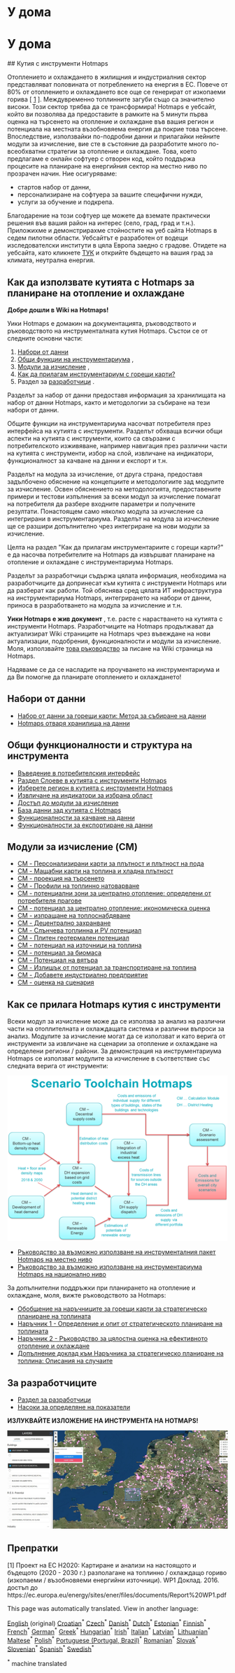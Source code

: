<h1> <a class="anchor" id="home" href="#home"><i class="fa fa-link"></i></a> У дома </h1><h1> <a class="anchor" id="home" href="#home"><i class="fa fa-link"></i></a> У дома </h1> ## Кутия с инструменти Hotmaps <p> Отоплението и охлаждането в жилищния и индустриалния сектор представляват половината от потреблението на енергия в ЕС. Повече от 80% от отоплението и охлаждането все още се генерират от изкопаеми горива [ <a href="#references">1</a> ]. Междувременно топлинните загуби също са значително високи. Този сектор трябва да се трансформира! Hotmaps е уебсайт, който ви позволява да предоставите в рамките на 5 минути първа оценка на търсенето на отопление и охлаждане във вашия регион и потенциала на местната възобновяема енергия да покрие това търсене. Впоследствие, използвайки по-подробни данни и прилагайки нейните модули за изчисление, вие сте в състояние да разработите много по-всеобхватни стратегии за отопление и охлаждане. Това, което предлагаме е онлайн софтуер с отворен код, който поддържа процесите на планиране на енергийния сектор на местно ниво по прозрачен начин. Ние осигуряваме: </p><ul><li> стартов набор от данни, </li><li> персонализиране на софтуера за вашите специфични нужди, </li><li> услуги за обучение и подкрепа. </li></ul><p> Благодарение на този софтуер ще можете да вземате практически решения във вашия район на интерес (село, град, град и т.н.). Приложихме и демонстрирахме стойностите на уеб сайта Hotmaps в седем пилотни области. Уебсайтът е разработен от водещи изследователски институти в цяла Европа заедно с градове. Отидете на уебсайта, като кликнете <a href="https://www.hotmaps.hevs.ch/map">ТУК</a> и открийте бъдещето на вашия град за климата, неутрална енергия. </p><h2> <a class="anchor" id="how-to-use-the-hotmaps-toolbox-for-heating-and-cooling-planning" href="#how-to-use-the-hotmaps-toolbox-for-heating-and-cooling-planning"><i class="fa fa-link"></i></a> Как да използвате кутията с Hotmaps за планиране на отопление и охлаждане </h2><p> <strong>Добре дошли в Wiki на Hotmaps!</strong> </p><p> Уики Hotmaps е домакин на документацията, ръководството и ръководството на инструменталната кутия Hotmaps. Състои се от следните основни части: </p><ol><li> <a href="#data-sets">Набори от данни</a> </li><li> <a href="#general-tool-functionalities-and-structure">Общи функции на инструментариума</a> , </li><li> <a href="#calculation-modules-cm">Модули за изчисление</a> , </li><li> <a href="#how-to-apply-hotmaps-toolbox">Как да прилагам инструментариум с горещи карти?</a> </li><li> Раздел за <a href="#for-developers">разработчици</a> . </li></ol><p> Разделът за набор от данни предоставя информация за хранилищата на набор от данни Hotmaps, както и методологии за събиране на тези набори от данни. </p><p> Общите функции на инструментариума насочват потребителя през интерфейса на кутията с инструменти. Разделът обхваща всички общи аспекти на кутията с инструменти, които са свързани с потребителското изживяване, например навигация през различни части на кутията с инструменти, избор на слой, извличане на индикатори, функционалност за качване на данни и експорт и т.н. </p><p> Разделът на модула за изчисление, от друга страна, предоставя задълбочено обяснение на концепциите и методологиите зад модулите за изчисление. Освен обяснението на методологията, предоставените примери и тестови изпълнения за всеки модул за изчисление помагат на потребителя да разбере входните параметри и получените резултати. Понастоящем само няколко модула за изчисление са интегрирани в инструментариума. Разделът на модула за изчисление ще се разшири допълнително чрез интегриране на нови модули за изчисление. </p><p> Целта на раздел &quot;Как да прилагам инструментариите с горещи карти?&quot; е да насочва потребителите на Hotmaps да извършват планиране на отопление и охлаждане с инструментариума Hotmaps. </p><p> Разделът за разработчици съдържа цялата информация, необходима на разработчиците да допринесат към кутията с инструменти Hotmaps или да разберат как работи. Той обяснява сред цялата ИТ инфраструктура на инструментариума Hotmaps, интегрирането на набори от данни, приноса в разработването на модула за изчисление и т.н. </p><p> <strong>Уики Hotmaps е жив документ</strong> , т.е. расте с нарастването на кутията с инструменти Hotmaps. Разработчиците на Hotmaps продължават да актуализират Wiki страниците на Hotmaps чрез въвеждане на нови актуализации, подобрения, функционалности и модули за изчисление. Моля, използвайте <a href="https://github.com/HotMaps/hotmaps_wiki/wiki/en-Guidelines-for-writing-a-Hotmaps-Wiki-page">това ръководство</a> за писане на Wiki страница на Hotmaps. </p><p> Надяваме се да се насладите на проучването на инструментариума и да Ви помогне да планирате отоплението и охлаждането! </p><h2> <a class="anchor" id="data-sets" href="#data-sets"><i class="fa fa-link"></i></a> Набори от данни </h2><ul><li> <a href="en-Hotmaps-data-set-method-of-data-collection">Набор от данни за горещи карти: Метод за събиране на данни</a> </li><li> <a href="en-Hotmaps-open-data-repositories">Hotmaps отваря хранилища на данни</a> </li></ul><h2> <a class="anchor" id="general-tool-functionalities-and-structure" href="#general-tool-functionalities-and-structure"><i class="fa fa-link"></i></a> Общи функционалности и структура на инструмента </h2><ul><li> <a href="en-Introduction-to-user-interface">Въведение в потребителския интерфейс</a> </li><li> <a href="en-Layers-section-in-the-Hotmaps-toolbox">Раздел Слоеве в кутията с инструменти Hotmaps</a> </li><li> <a href="en-Select-a-region-in-the-Hotmaps-toolbox">Изберете регион в кутията с инструменти Hotmaps</a> </li><li> <a href="en-Retrieve-indicators-of-a-selected-area">Извличане на индикатори за избрана област</a> </li><li> <a href="en-Access-to-calculation-modules">Достъп до модули за изчисление</a> </li><li> <a href="en-Database-behind-the-Hotmaps-toolbox">База данни зад кутията с Hotmaps</a> </li><li> <a href="en-Data-upload-functionalities">Функционалности за качване на данни</a> </li><li> <a href="en-Data-export-functionalities">Функционалности за експортиране на данни</a> </li></ul><h2> <a class="anchor" id="calculation-modules-cm" href="#calculation-modules-cm"><i class="fa fa-link"></i></a> Модули за изчисление (CM) </h2><ul><li> <a href="en-CM-Customized-heat-and-floor-area-density-maps">CM - Персонализирани карти за плътност и плътност на пода</a> </li><li> <a href="en-CM-Scale-heat-and-cool-density-maps">CM - Мащабни карти на топлина и хладна плътност</a> </li><li> <a href="en-CM-Demand-projection">CM - проекция на търсенето</a> </li><li> <a href="en-CM-Heat-load-profiles">CM - Профили на топлинно натоварване</a> </li><li> <a href="en-CM-District-heating-potential-areas-user-defined-thresholds">CM - потенциални зони за централно отопление: определени от потребителя прагове</a> </li><li> <a href="en-CM-District-heating-potential-economic-assessment">CM - потенциал за централно отопление: икономическа оценка</a> </li><li> <a href="en-CM-District-heating-supply-dispatch">CM - изпращане на топлоснабдяване</a> </li><li> <a href="en-CM-Decentral-heating-supply">CM - Децентрално захранване</a> </li><li> <a href="en-CM-Solar-thermal-and-PV-potential">CM - Слънчева топлинна и PV потенциал</a> </li><li> <a href="en-CM-Shallow-geothermal-potential">CM - Плитен геотермален потенциал</a> </li><li> <a href="en-CM-Heat-source-potential">CM - потенциал на източници на топлина</a> </li><li> <a href="en-CM-Biomass-potential">CM - потенциал за биомаса</a> </li><li> <a href="en-CM-Wind-potential">CM - Потенциал на вятъра</a> </li><li> <a href="en-CM-Excess-heat-transport-potential">CM - Излишък от потенциал за транспортиране на топлина</a> </li><li> <a href="en-CM-add-industry-plant">CM - Добавете индустриално предприятие</a> </li><li> <a href="en-CM-Scenario-assessment">CM - оценка на сценария</a> </li></ul><h2> <a class="anchor" id="how-to-apply-hotmaps-toolbox" href="#how-to-apply-hotmaps-toolbox"><i class="fa fa-link"></i></a> Как се прилага Hotmaps кутия с инструменти </h2><p> Всеки модул за изчисление може да се използва за анализ на различни части на отоплителната и охлаждащата система и различни въпроси за анализ. Модулите за изчисление могат да се използват и като верига от инструменти за извличане на сценарии за отопление и охлаждане на определени региони / райони. За демонстрация на инструментариума Hotmaps се използват модулите за изчисление в съответствие със следната верига от инструменти: </p><p><img alt="" src="https://github.com/HotMaps/hotmaps_wiki/blob/master/Images/Hotmaps_toolchain_2019-05-09.png"/></p><ul><li> <a href="en-GL-local">Ръководство за възможно използване на инструменталния пакет Hotmaps на местно ниво</a> </li><li> <a href="en-GL-national">Ръководство за възможно използване на инструментариума Hotmaps на национално ниво</a> </li></ul><p> За допълнителни поддръжки при планирането на отопление и охлаждане, моля, вижте ръководството за Hotmaps: </p><ul><li> <a href="https://www.hotmaps-project.eu/wp-content/uploads/2019/04/Summary-Hotmaps-Handbook.pdf">Обобщение на наръчниците за горещи карти за стратегическо планиране на топлината</a> </li><li> <a href="https://vbn.aau.dk/da/publications/definition-amp-experiences-of-strategic-heat-planning">Наръчник 1 - Определение и опит от стратегическото планиране на топлината</a> </li><li> <a href="https://vbn.aau.dk/da/publications/guidance-for-the-comprehensive-assessment-of-efficient-heating-an">Наръчник 2 - Ръководство за цялостна оценка на ефективното отопление и охлаждане</a> </li><li> <a href="https://vbn.aau.dk/da/publications/appendix-report-to-the-hotmaps-handbook-for-strategic-heat-planni">Допълнение доклад към Наръчника за стратегическо планиране на топлина: Описания на случаите</a> </li></ul><h2> <a class="anchor" id="for-developers" href="#for-developers"><i class="fa fa-link"></i></a> За разработчиците </h2><ul><li> <a href="en-Developers">Раздел за разработчици</a> </li><li> <a href="en-Guidelines-for-defining-indicators">Насоки за определяне на показатели</a> </li></ul><p> <strong>ИЗЛУКВАЙТЕ ИЗЛОЖЕНИЕ НА ИНСТРУМЕНТА НА HOTMAPS!</strong> </p><p><img alt="" src="https://github.com/HotMaps/hotmaps_wiki/blob/master/Images/Hotmaps_test.JPG"/></p><h2> <a class="anchor" id="references" href="#references"><i class="fa fa-link"></i></a> Препратки </h2><p> [1] Проект на ЕС H2020: Картиране и анализи на настоящото и бъдещото (2020 - 2030 г.) разполагане на топлинно / охлаждащо гориво (изкопаеми / възобновяеми енергийни източници). WP1 Доклад. 2016. достъп до https://ec.europa.eu/energy/sites/ener/files/documents/Report%20WP1.pdf </p>
<!--- THIS IS A SUPER UNIQUE IDENTIFIER -->

This page was automatically translated. View in another language:

[English](../en/Home) (original)  [Croatian](../hr/Home)<sup>\*</sup> [Czech](../cs/Home)<sup>\*</sup> [Danish](../da/Home)<sup>\*</sup> [Dutch](../nl/Home)<sup>\*</sup> [Estonian](../et/Home)<sup>\*</sup> [Finnish](../fi/Home)<sup>\*</sup> [French](../fr/Home)<sup>\*</sup> [German](../de/Home)<sup>\*</sup> [Greek](../el/Home)<sup>\*</sup> [Hungarian](../hu/Home)<sup>\*</sup> [Irish](../ga/Home)<sup>\*</sup> [Italian](../it/Home)<sup>\*</sup> [Latvian](../lv/Home)<sup>\*</sup> [Lithuanian](../lt/Home)<sup>\*</sup> [Maltese](../mt/Home)<sup>\*</sup> [Polish](../pl/Home)<sup>\*</sup> [Portuguese (Portugal, Brazil)](../pt/Home)<sup>\*</sup> [Romanian](../ro/Home)<sup>\*</sup> [Slovak](../sk/Home)<sup>\*</sup> [Slovenian](../sl/Home)<sup>\*</sup> [Spanish](../es/Home)<sup>\*</sup> [Swedish](../sv/Home)<sup>\*</sup> 

<sup>\*</sup> machine translated

